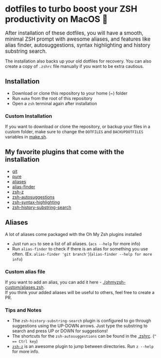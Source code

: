 # dotfiles to turbo boost your ZSH productivity on MacOS 🚀

<span style="font-size:larger;">After installation of these dotfiles, you will have a smooth, minimal ZSH prompt with awesome aliases, and features like alias finder, autosuggestions, syntax highlighting and history substring search.<span style="font-size:larger;">

The installation also backs up your old dotfiles for recovery. You can also create a copy of `.zshrc` file manually if you want to be extra cautious.

## Installation

- Download or clone this repository to your home (~) folder
- Run `make` from the root of this repository
- Open a `zsh` terminal again after installation

### Custom Installation
If you want to download or clone the repository, or backup your files in a custom folder, make sure to change the `DOTFILES` and `BACKUPDOTFILES` variables in [make.sh](./make.sh).

## My favorite plugins that come with the installation
- [git](https://github.com/ohmyzsh/ohmyzsh/blob/master/plugins/git) 
- [pure](https://github.com/sindresorhus/pure)
- [aliases](https://github.com/ohmyzsh/ohmyzsh/blob/master/plugins/aliases) 
- [alias-finder](https://github.com/ohmyzsh/ohmyzsh/blob/master/plugins/alias-finder) 
- [zsh-z](https://github.com/agkozak/zsh-z) 
- [zsh-autosuggestions](https://github.com/zsh-users/zsh-autosuggestions) 
- [zsh-syntax-highlighting](https://github.com/zsh-users/zsh-syntax-highlighting) 
- [zsh-history-substring-search](https://github.com/zsh-users/zsh-history-substring-search)

## Aliases
A lot of aliases come packaged with the Oh My Zsh plugins installed
- Just run `acs` to see a list of all aliases. (`acs --help` for more info)
- Run `alias-finder` to check if there is an alias for something you use often. (Ex. `alias-finder 'git branch'`)(`alias-finder --help for more info`)

### Custom alias file 
If you want to add an alias, you can add it here - [./ohmyzsh-custom/aliases.zsh](./ohmyzsh-custom/aliases.zsh). <br>
If you think your added aliases will be useful to others, feel free to create a PR.

### Tips and Notes
- The `zsh-history-substring-search` plugin is configured to go through suggestions using the UP-DOWN arrows. Just type the substring to search and press UP or DOWN for suggestions!
- The shortcuts for the `zsh-autosuggestions` can be found in the [.zshrc](./zshrc). (`^ == Ctrl key`)
- [`zsh-z`](https://github.com/agkozak/zsh-z) is an awesome plugin to jump between directories. Run `z --help` for more info.
